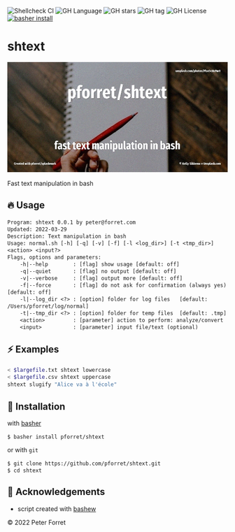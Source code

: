 ![Shellcheck CI](https://github.com/pforret/shtext/workflows/Shellcheck%20CI/badge.svg)
![GH Language](https://img.shields.io/github/languages/top/pforret/shtext)
![GH stars](https://img.shields.io/github/stars/pforret/shtext)
![GH tag](https://img.shields.io/github/v/tag/pforret/shtext)
![GH License](https://img.shields.io/github/license/pforret/shtext)
[![basher install](https://img.shields.io/badge/basher-install-white?logo=gnu-bash&style=flat)](https://basher.gitparade.com/package/)

# shtext

![pforret/shtext](assets/unsplash.editor.jpg)

Fast text manipulation in bash

## 🔥 Usage

```
Program: shtext 0.0.1 by peter@forret.com
Updated: 2022-03-29
Description: Text manipulation in bash
Usage: normal.sh [-h] [-q] [-v] [-f] [-l <log_dir>] [-t <tmp_dir>] <action> <input?>
Flags, options and parameters:
    -h|--help        : [flag] show usage [default: off]
    -q|--quiet       : [flag] no output [default: off]
    -v|--verbose     : [flag] output more [default: off]
    -f|--force       : [flag] do not ask for confirmation (always yes) [default: off]
    -l|--log_dir <?> : [option] folder for log files   [default: /Users/pforret/log/normal]
    -t|--tmp_dir <?> : [option] folder for temp files  [default: .tmp]
    <action>         : [parameter] action to perform: analyze/convert
    <input>          : [parameter] input file/text (optional)
```

## ⚡️ Examples

```bash
< $largefile.txt shtext lowercase
< $largefile.csv shtext uppercase
shtext slugify "Alice va à l'école"
```

## 🚀 Installation

with [basher](https://github.com/basherpm/basher)

	$ basher install pforret/shtext

or with `git`

	$ git clone https://github.com/pforret/shtext.git
	$ cd shtext

## 📝 Acknowledgements

* script created with [bashew](https://github.com/pforret/bashew)

&copy; 2022 Peter Forret

